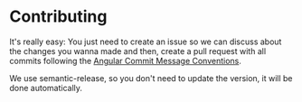 # Contributing

It's really easy: You just need to create an issue so we can discuss about the changes you wanna made and then, 
create a pull request with all commits following the [Angular Commit Message Conventions](https://github.com/angular/angular.js/blob/master/DEVELOPERS.md#-git-commit-guidelines).

We use semantic-release, so you don't need to update the version, it will be done automatically.

